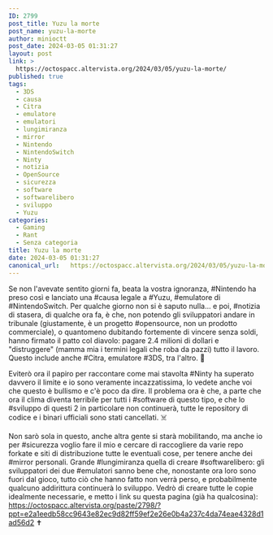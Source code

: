 ```yaml
---
ID: 2799
post_title: Yuzu la morte
post_name: yuzu-la-morte
author: minioctt
post_date: 2024-03-05 01:31:27
layout: post
link: >
  https://octospacc.altervista.org/2024/03/05/yuzu-la-morte/
published: true
tags:
  - 3DS
  - causa
  - Citra
  - emulatore
  - emulatori
  - lungimiranza
  - mirror
  - Nintendo
  - NintendoSwitch
  - Ninty
  - notizia
  - OpenSource
  - sicurezza
  - software
  - softwarelibero
  - sviluppo
  - Yuzu
categories:
  - Gaming
  - Rant
  - Senza categoria
title: Yuzu la morte
date: 2024-03-05 01:31:27
canonical_url:   https://octospacc.altervista.org/2024/03/05/yuzu-la-morte/
---
```

<!-- wp:paragraph -->
<p>Se non l'avevate sentito giorni fa, beata la vostra ignoranza, #Nintendo ha preso così e lanciato una #causa legale a #Yuzu, #emulatore di #NintendoSwitch. Per qualche giorno non si è saputo nulla... e poi, #notizia di stasera, di qualche ora fa, è che, non potendo gli sviluppatori andare in tribunale (giustamente, è un progetto #opensource, non un prodotto commerciale), o quantomeno dubitando fortemente di vincere senza soldi, hanno firmato il patto col diavolo: pagare 2.4 milioni di dollari e "distruggere" (mamma mia i termini legali che roba da pazzi) tutto il lavoro. Questo include anche #Citra, emulatore #3DS, tra l'altro. 🍃</p>
<!-- /wp:paragraph -->

<!-- wp:paragraph -->
<p>Eviterò ora il papiro per raccontare come mai stavolta #Ninty ha superato davvero il limite e io sono veramente incazzatissima, lo vedete anche voi che questo è bullismo e c'è poco da dire. Il problema ora è che, a parte che ora il clima diventa terribile per tutti i #software di questo tipo, e che lo #sviluppo di questi 2 in particolare non continuerà, tutte le repository di codice e i binari ufficiali sono stati cancellati. ☠️</p>
<!-- /wp:paragraph -->

<!-- wp:paragraph -->
<p>Non sarò sola in questo, anche altra gente si starà mobilitando, ma anche io per #sicurezza voglio fare il mio e cercare di raccogliere da varie repo forkate e siti di distribuzione tutte le eventuali cose, per tenere anche dei #mirror personali. Grande #lungimiranza quella di creare #softwarelibero: gli sviluppatori dei due #emulatori sanno bene che, nonostante ora loro sono fuori dal gioco, tutto ciò che hanno fatto non verrà perso, e probabilmente qualcuno addirittura continuerà lo sviluppo. Vedrò di creare tutte le copie idealmente necessarie, e metto i link su questa pagina (già ha qualcosina): <a href="/microblog-mirror/paste/2798/?ppt=e2a1eedb58cc9643e82ec9d82ff59ef2e26e0b4a237c4da74eae4328d1ad56d2">https://octospacc.altervista.org/paste/2798/?ppt=e2a1eedb58cc9643e82ec9d82ff59ef2e26e0b4a237c4da74eae4328d1ad56d2</a> ✝️</p>
<!-- /wp:paragraph -->